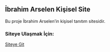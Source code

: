 ## İbrahim Arselen Kişisel Site
Bu proje İbrahim Arselen’in kişisel tanıtım sitesidir.

### Siteye Ulaşmak İçin:
[Siteye Git](https://github.com/IbrahimArselen/kisisel_tanitim_sitesi/settings/pages)
